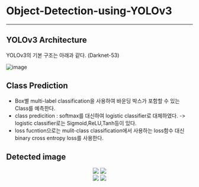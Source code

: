 # Object-Detection-using-YOLOv3

-----

## YOLOv3 Architecture
YOLOv3의 기본 구조는 아래과 같다. (Darknet-53)


![image](https://user-images.githubusercontent.com/58909032/99224594-f7237b80-2829-11eb-8b53-45161737e5ff.png)


## Class Prediction
- Box별 multi-label classification을 사용하여 바운딩 박스가 포함할 수 있는 Class를 예측한다.
- class predicition : softmax를 대신하여 logistic classifier로 대체하였다. 
-> logistic classifier로는 Sigmoid,ReLU,Tanh등이 있다.
- loss fucntion으로는 mulit-class classification에서 사용하는 loss함수 대신 binary cross entropy loss를 사용한다.


## Detected image
<div display="inline-block">
<center>
<img src="https://user-images.githubusercontent.com/58909032/99224663-18846780-282a-11eb-86c4-a086cbcd80e1.jpg" display="inline-block" ></img>
<img src="https://user-images.githubusercontent.com/58909032/99222294-998d3000-2825-11eb-92e6-62cb6f88b800.png" display="inline-block" ></img>
</center>
</div>

<div display="inline-block">
<center>
<img src="https://user-images.githubusercontent.com/58909032/99224665-1a4e2b00-282a-11eb-9e52-961cbc9681c3.jpg" display="inline-block" ></img>
<img src="https://user-images.githubusercontent.com/58909032/99222296-9abe5d00-2825-11eb-90b2-011c570723f2.png" display="inline-block" ></img>
</center>
</div>



